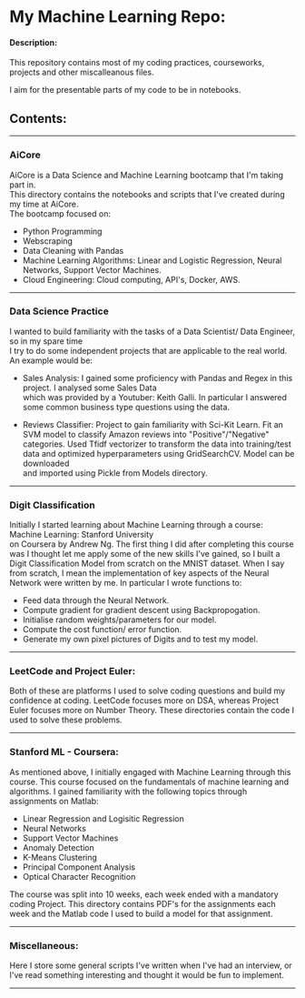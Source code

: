 # My Machine Learning Repo:

#### Description: 

This repository contains most of my coding practices, courseworks, projects and other miscalleanous files. 

I aim for the presentable parts of my code to be in notebooks. 


## Contents:

---
### AiCore



AiCore is a Data Science and Machine Learning bootcamp that I'm taking part in.\
This directory contains the notebooks and scripts that I've created during my time at AiCore. \
The bootcamp focused on: 
 
 - Python Programming
 - Webscraping
 - Data Cleaning with Pandas
 - Machine Learning Algorithms: Linear and Logistic Regression, Neural Networks, Support Vector Machines. 
 - Cloud Engineering: Cloud computing, API's, Docker, AWS. 
 
 ---
 
### Data Science Practice
 
I wanted to build familiarity with the tasks of a Data Scientist/ Data Engineer, so in my spare time \
I try to do some independent projects that are applicable to the real world. An example would be: 

- Sales Analysis: I gained some proficiency with Pandas and Regex in this project. I analysed some Sales Data\
which was provided by a Youtuber: Keith Galli. In particular I answered some common business type questions 
using the data. 

- Reviews Classifier: Project to gain familiarity with Sci-Kit Learn. Fit an SVM model to classify Amazon reviews into "Positive"/"Negative" categories. Used Tfidf vectorizer to transform the data into training/test data and optimized hyperparameters using GridSearchCV. Model can be downloaded \
  and imported using Pickle from Models directory. 
  

---

### Digit Classification

Initially I started learning about Machine Learning through a course: Machine Learning: Stanford University \
on Coursera by Andrew Ng. The first thing I did after completing this course was I thought let me apply some of the
new skills I've gained, so I built a Digit Classification Model from scratch on the MNIST dataset. When I say from scratch,
I mean the implementation of key aspects of the Neural Network were written by me. In particular I wrote functions to:

- Feed data through the Neural Network.
- Compute gradient for gradient descent using Backpropogation. 
- Initialise random weights/parameters for our model. 
- Compute the cost function/ error function. 
- Generate my own pixel pictures of Digits and to test my model. 

---

### LeetCode and Project Euler:

Both of these are platforms I used to solve coding questions and build my confidence at coding. LeetCode focuses more on DSA,
whereas Project Euler focuses more on Number Theory. These directories contain the code I used to solve these problems.

---

### Stanford ML - Coursera:

As mentioned above, I initially engaged with Machine Learning through this course. This course focused on the fundamentals of 
machine learning and algorithms. I gained familiarity with the following topics through assignments on Matlab:

- Linear Regression and Logisitic Regression
- Neural Networks
- Support Vector Machines
- Anomaly Detection
- K-Means Clustering
- Principal Component Analysis
- Optical Character Recognition

The course was split into 10 weeks, each week ended with a mandatory coding Project. This directory contains PDF's 
for the assignments each week and the Matlab code I used to build a model for that assignment. 

---

### Miscellaneous: 

Here I store some general scripts I've written when I've had an interview, or I've read something interesting and thought 
it would be fun to implement. 

---


<br />
<br />
